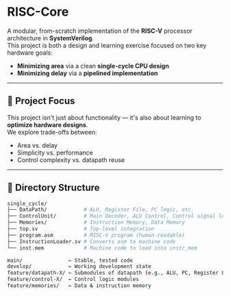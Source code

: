 # RISC-Core

A modular, from-scratch implementation of the **RISC-V** processor architecture in **SystemVerilog**.  
This project is both a design and learning exercise focused on two key hardware goals:

- **Minimizing area** via a clean **single-cycle CPU design**
- **Minimizing delay** via a **pipelined implementation**

---

## 🎯 Project Focus

This project isn't just about functionality — it's also about learning to **optimize hardware designs**.  
We explore trade-offs between:

- Area vs. delay
- Simplicity vs. performance
- Control complexity vs. datapath reuse

---

## 🧱 Directory Structure

```bash
single_cycle/
├── DataPath/            # ALU, Register File, PC logic, etc.
├── ControlUnit/         # Main Decoder, ALU Control, Control signal logic
├── Memories/            # Instruction Memory, Data Memory
├── top.sv               # Top-level integration
├── program.asm          # RISC-V program (human-readable)
├── InstructionLoader.sv # Converts asm to machine code
└── inst.mem             # Machine code to load into instr_mem
```

```bash
main/               ← Stable, tested code
develop/            ← Working development state
feature/datapath-X/ ← Submodules of datapath (e.g., ALU, PC, Register File)
feature/control-X/  ← Control logic modules
feature/memories/   ← Data & instruction memory
```
